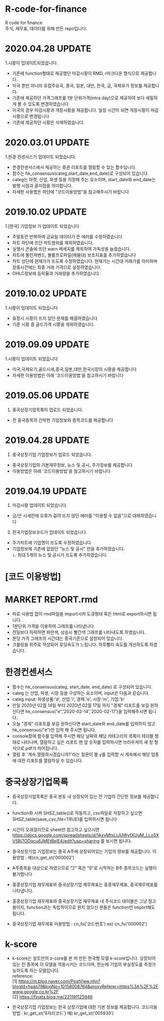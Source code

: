 # R-code-for-finance
R code for finance <br>
주식, 재무표, 데이터를 위해 만든 repo입니다. 

# 2020.04.28 UPDATE
1.시황이 업데이트되었습니다.
- 기존에 function형태로 제공했던 마감시황이 RMD, r마크다운 형식으로 제공합니다. <br>
- 미국 뿐만 아니라 유럽주요국, 중국, 일본, 대만, 한국, 금, 국제유가 정보를 제공합니다. <br>
- 기존에 제공하던 가격그래프를 1분 단위가격(intra day)으로 제공하여 보다 세밀하게 볼 수 있도록 변경하였습니다 <br>
- 미국의 경우 마감시황과 개장시황을 제공합니다. 일정 시간이 되면 개장시황이 마감시황으로 변경됩니다 <br>
- 기존에 제공하던 시황은 삭제하였습니다. <br>

# 2020.03.01 UPDATE
1.한경 컨센서스가 업데이트 되었습니다.
- 한경컨센서스에서 제공하는 증권 리포트를 열람할 수 있는 함수입니다. <br>
- 함수는 hk_consensus(categ,start_date,end_date)로 구성되어 있습니다. <br>
- categ는 마켓, 산업, 파생 등을 지정해 주는 요소이며, start_date와 end_date는 발행 시점과 끝지점을 의미합니다. <br>
- 자세한 사용법은 하단에 "코드이용방법"을 참고해주시기 바랍니다 <br>

# 2019.10.02 UPDATE
1.[한국] 기업정보 가 업데이트 되었습니다
- 주말동안 반복하여 금요일 데이터가 뜬 에러를 수정하였습니다 <br>
- 차트 하단에 뜨던 차트범위를 제외하였습니다. <br>
- 실행시 콘솔에 뜨던 warn 메세지를 제외하여 가독성을 늘렸습니다. <br>
- 차트에 볼린져밴드, 볼륨프로파일(매물대) 보조지표를 추가하였습니다 <br>
- 차트 상단에 현재가가 뜨도록 수정하였습니다. 현재가는 시간대 거래가를 의미하며 장중시간에는 최종 거래 가격으로 설정하였습니다. <br>
- OHLC정보에 등락율과 거래량을 추가하였습니다 <br>

# 2019.10.02 UPDATE
1.시황이 업데이트 되었습니다
- 휴장시 시황이 뜨지 않던 문제를 해결하였습니다 <br>
- 기존 시황 중 골드가격 시황을 제외하였습니다. <br>

# 2019.09.09 UPDATE
1.시황이 업데이트 되었습니다
- 미국,국제유가,골드시세,중국,일본,대만,한국시장의 시황을 제공합니다 <br>
- 자세한 이용방법은 아래 '코드이용방법'을 참고하시기 바랍니다 <br>

# 2019.05.06 UPDATE
1. 중국상장기업목록이 업로드 되었습니다.
- 전 중국종목의 간략한 기업정보와 종목코드를 제공합니다 <br>

# 2019.04.28 UPDATE
1. 중국상장기업 기업정보가 업로드 되었습니다.
- 중국상장기업의 기본재무정보, 뉴스 및 공시, 주가정보를 제공합니다 <br>
- 이용방법은 아래 '코드이용방법'을 참고하시기 바랍니다 <br>

# 2019.04.19 UPDATE
1. 마감시황 업데이트 되었습니다.
- 금/은 시세란에 오류가 걸려 뜨지 않던 에러를 "이용할 수 없음"으로 대체하였습니다 <br>

2. 한국기업정보코드가 업데이트 되었습니다.
- 주가차트에 기업명이 뜨도록 수정하였습니다 <br>
- 기업정보에 기존에 없었던 "뉴스 및 공시" 란을 추가하였습니다.<br>
  ㄴ 최대 5개의 뉴스 및 공시가 뜨도록 추가하였습니다.<br>

# [코드 이용방법]
# MARKET REPORT.rmd
- 따로 사용법 없이 rmd파일을 import시켜 도큐형태 혹은 html로 export하시면 됩니다. <br>
- 1분단위 가격을 이용하여 그래프를 나타냅니다. <br>
- 전일보다 하락하면 파란색, 상승시 빨간색 그래프를 나타내도록 하였습니다. <br>
- 분당 가격 그래프의 시간대는 중국기준으로 설정되어 있습니다. <br>
- 크롤링을 위주로 작성되어 로딩속도가 느립니다. 하루빨리 속도를 개선하도록 하겠습니다. <br>

# 한경컨센서스
- 함수는 hk_consensus(categ, start_date, end_date) 로 구성되어 있습니다. <br>
- categ 는 산업, 파생, 시장 등을 구성하는 요소이며, input은 다음과 같습니다. <br>
- categ input: 파생상품:'d', 산업:'i', 경제:'e', 시장:'m', 기업:'b'  <br>
- 만일 2020년 02월 14일 부터 2020년 02월 17일 까지 "경제" 리포트를 보길 원하신다면 hk_consensus("e",'2020-02-14','2020-02-17')을 입력해주시면 됩니다. <br>
- 오늘 "경제" 리포트를 보길 원하신다면 start_date와 end_date를 입력하지 않고 hk_consensus("e")만 입력 해 주시면 됩니다. <br>
- console창에 함수를 입력해 주시면 해당 날짜와 해당 카테고리의 목록이 테이블 형태로 나타나며, 열람하고 싶은 리포트 맨 앞 숫자를 입력하시면 브라우져의 새 창 형식으로 pdf가 띄어집니다. <br>
- 열람 후 '계속 열람하시겠습니까?'라는 질문이 뜰 y를 입력할 시 계속해서 해당 업종에 대한 리포트를 열람하실 수 있습니다. <br>


# 중국상장기업목록
- 중국상장기업목록은 중국 본토 내 상장되어 있는 전 기업의 간단한 정보를 제공합니다. <br>
- function화 시켜 SHSZ_table()로 작동하고, csv파일로 저장하고 싶으면 SHSZ_table(save_csv_file=TRUE)를 입력하시면 됩니다 <br>
- 시간이 오래걸리므로 sheet만 참고하고 싶으시면 https://docs.google.com/spreadsheets/d/1AxvMtxLIJUWyfXUgM_LLo5XV5Bj7ODqcu6JMEtBelE4/edit?usp=sharing 를 보시면 됩니다.

- 중국상장기업 기업정보는 중국 A주에 상장되어있는 기업의 정보를 제공합니다. 이용방법 : 예)cn_get_st('000002') <br>
- A주종목을 대상으로 하였으므로 "2" 혹은 "9"로 시작하는 B주 종목코드는 실행이 불가합니다 <br>
- 홍콩상장기업 재무제표와 중국상장기업 제무제표는 홍콩재무제표, 중국재무제표를 나타냅니다. <br>

- 홍콩상장기업 재무제표와 중국상장기업 재무제표 내 주식코드 테이블은 그냥 참고용이지, function과는 독립적이므로 원치 않으신 분들은 function만 import해도 됩니다. <br>

- 중국상장기업 재무제표 이용방법 : cn_fs('코드번호') ex) cn_fs('000002') <br>

# k-score
- k-score는 알트만의 z-core를 본 떠 만든 한국형 모델 k-score입니다. 상장되어 있는 전 종목에 이 모델을 적용시키는 코드이며, 한눈에 기업의 부실정도를 측정가능하도록 하는 모델입니다.<br>
reference: <br>
[1] https://m.blog.naver.com/PostView.nhn?blogId=haan79&logNo=10158008764&proxyReferer=https%3A%2F%2Fwww.google.co.kr%2F<br>
[2] https://finata.blog.me/221191125946

- 한국상장기업 기업정보는 한국 상장기업에 대한 기본 정보를 제공합니다. 코드이용방법 : kr_get_st('6자리코드') 예) kr_get_st('005930')<br>


